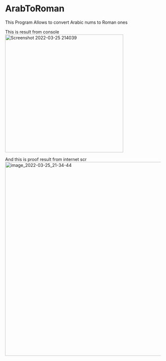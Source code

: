 # ArabToRoman
This Program Allows to convert Arabic nums to Roman ones

This is result from console
<img width="382" alt="Screenshot 2022-03-25 214039" src="https://user-images.githubusercontent.com/68021100/160164303-a2856e78-0581-4c57-9ba0-f2d6d1e659fe.png">

 And this is proof result from internet scr
<img width="628" alt="image_2022-03-25_21-34-44" src="https://user-images.githubusercontent.com/68021100/160164412-b09130a0-19cf-4af0-b022-2b7da91b145e.png">
